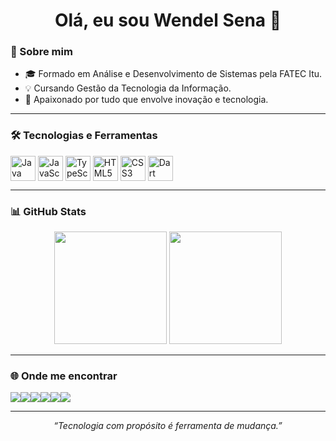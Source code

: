 <h1 align="center">Olá, eu sou Wendel Sena 👋</h1>

### 🚀 Sobre mim

- 🎓 Formado em Análise e Desenvolvimento de Sistemas pela FATEC Itu.  
- 💡 Cursando Gestão da Tecnologia da Informação.
- 🤝 Apaixonado por tudo que envolve inovação e tecnologia.  

---

### 🛠️ Tecnologias e Ferramentas

<div style="display: inline_block">
  <img align="center" alt="Java" height="40" width="40" src="https://cdn.jsdelivr.net/gh/devicons/devicon/icons/java/java-original.svg">
  <img align="center" alt="JavaScript" height="40" width="40" src="https://cdn.jsdelivr.net/gh/devicons/devicon/icons/javascript/javascript-plain.svg">
  <img align="center" alt="TypeScript" height="40" width="40" src="https://cdn.jsdelivr.net/gh/devicons/devicon/icons/typescript/typescript-plain.svg">
  <img align="center" alt="HTML5" height="40" width="40" src="https://cdn.jsdelivr.net/gh/devicons/devicon/icons/html5/html5-original.svg">
  <img align="center" alt="CSS3" height="40" width="40" src="https://cdn.jsdelivr.net/gh/devicons/devicon/icons/css3/css3-original.svg">
  <img align="center" alt="Dart" height="40" width="40" src="https://cdn.jsdelivr.net/gh/devicons/devicon/icons/dart/dart-original.svg">
</div>

---

### 📊 GitHub Stats

<div align="center">
  <img height="180em" src="https://github-readme-stats.vercel.app/api?username=Wendelsena&show_icons=true&theme=ayu-mirage&include_all_commits=true&count_private=true"/>
  <img height="180em" src="https://github-readme-stats.vercel.app/api/top-langs/?username=Wendelsena&layout=compact&langs_count=8&theme=ayu-mirage"/>
</div>

---

### 🌐 Onde me encontrar

<div style="display: flex; gap: 10">
  <a href="https://wa.me/qr/P2UN74QWTDPCP1"><img src="https://img.shields.io/badge/WhatsApp-25D366?style=for-the-badge&logo=whatsapp&logoColor=white"></a>
  <a href="https://instagram.com/wen_gss" target="_blank"><img src="https://img.shields.io/badge/Instagram-E4405F?style=for-the-badge&logo=instagram&logoColor=white"></a>
  <a href="https://www.linkedin.com/in/wendel-sena-315b05234/" target="_blank"><img src="https://img.shields.io/badge/LinkedIn-0077B5?style=for-the-badge&logo=linkedin&logoColor=white"></a>
  <a href="https://discord.com/invite/yPxhCeqs" target="_blank"><img src="https://img.shields.io/badge/Discord-5865F2?style=for-the-badge&logo=discord&logoColor=white"></a>
  <a href="mailto:wendel.g.sena@gmail.com"><img src="https://img.shields.io/badge/Gmail-D14836?style=for-the-badge&logo=gmail&logoColor=white"></a>
  <a href="https://x.com/wen_xml" target="_blank"><img src="https://img.shields.io/badge/X-000000?style=for-the-badge&logo=x&logoColor=white"></a>
</div>

---

<p align="center">
  <em>“Tecnologia com propósito é ferramenta de mudança.”</em>
</p>

